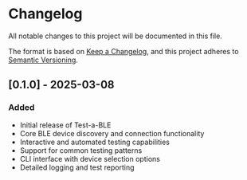 # Changelog

All notable changes to this project will be documented in this file.

The format is based on [Keep a Changelog](https://keepachangelog.com/en/1.0.0/),
and this project adheres to [Semantic Versioning](https://semver.org/spec/v2.0.0.html).

## [0.1.0] - 2025-03-08

### Added
- Initial release of Test-a-BLE
- Core BLE device discovery and connection functionality
- Interactive and automated testing capabilities
- Support for common testing patterns
- CLI interface with device selection options
- Detailed logging and test reporting
